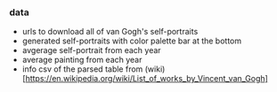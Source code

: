 ### data
- urls to download all of van Gogh's self-portraits
- generated self-portraits with color palette bar at the bottom 
- avgerage self-portrait from each year
- average painting from each year
- info csv of the parsed table from (wiki)[https://en.wikipedia.org/wiki/List_of_works_by_Vincent_van_Gogh]
